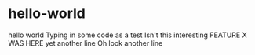 # hello-world
hello world
Typing in some code as a test
Isn't this interesting
FEATURE X WAS HERE
yet another line 
Oh look another line
